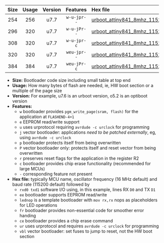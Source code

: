 |Size|Usage|Version|Features|Hex file|
|:-:|:-:|:-:|:-:|:--|
|254|256|u7.7|`w-u-jpr--`|[urboot_attiny841_8mhz_115200bps_rxa4_txa5_ur_vbl.hex](https://raw.githubusercontent.com/stefanrueger/urboot.hex/main/mcus/attiny841/fcpu_8mhz/115200_bps/urboot_attiny841_8mhz_115200bps_rxa4_txa5_ur_vbl.hex)|
|296|320|u7.7|`w-u-jPr--`|[urboot_attiny841_8mhz_115200bps_rxa4_txa5_lednop_fr_ur_vbl.hex](https://raw.githubusercontent.com/stefanrueger/urboot.hex/main/mcus/attiny841/fcpu_8mhz/115200_bps/urboot_attiny841_8mhz_115200bps_rxa4_txa5_lednop_fr_ur_vbl.hex)|
|308|320|u7.7|`w-u-jpr-c`|[urboot_attiny841_8mhz_115200bps_rxa4_txa5_lednop_fr_ce_ur_vbl.hex](https://raw.githubusercontent.com/stefanrueger/urboot.hex/main/mcus/attiny841/fcpu_8mhz/115200_bps/urboot_attiny841_8mhz_115200bps_rxa4_txa5_lednop_fr_ce_ur_vbl.hex)|
|320|320|u7.7|`weu-jpr--`|[urboot_attiny841_8mhz_115200bps_rxa4_txa5_ee_ur_vbl.hex](https://raw.githubusercontent.com/stefanrueger/urboot.hex/main/mcus/attiny841/fcpu_8mhz/115200_bps/urboot_attiny841_8mhz_115200bps_rxa4_txa5_ee_ur_vbl.hex)|
|384|384|u7.7|`weu-jPr-c`|[urboot_attiny841_8mhz_115200bps_rxa4_txa5_ee_lednop_fr_ce_ur_vbl.hex](https://raw.githubusercontent.com/stefanrueger/urboot.hex/main/mcus/attiny841/fcpu_8mhz/115200_bps/urboot_attiny841_8mhz_115200bps_rxa4_txa5_ee_lednop_fr_ce_ur_vbl.hex)|

- **Size:** Bootloader code size including small table at top end
- **Usage:** How many bytes of flash are needed, ie, HW boot section or a multiple of the page size
- **Version:** For example, u7.6 is an urboot version, o5.2 is an optiboot version
- **Features:**
  + `w` bootloader provides `pgm_write_page(sram, flash)` for the application at `FLASHEND-4+1`
  + `e` EEPROM read/write support
  + `u` uses urprotocol requiring `avrdude -c urclock` for programming
  + `j` vector bootloader: applications *need to be patched externally*, eg, using `avrdude -c urclock`
  + `p` bootloader protects itself from being overwritten
  + `P` vector bootloader only: protects itself and reset vector from being overwritten
  + `r` preserves reset flags for the application in the register R2
  + `c` bootloader provides chip erase functionality (recommended for large MCUs)
  + `-` corresponding feature not present
- **Hex file:** typically MCU name, oscillator frequency (16 MHz default) and baud rate (115200 default) followed by
  + `rxd0 txd1` software I/O using, in this example, lines RX `D0` and TX `D1`
  + `ee` bootloader supports EEPROM read/write
  + `lednop` is a template bootloader with `mov rx,rx` nops as placeholders for LED operations
  + `fr` bootloader provides non-essential code for smoother error handing
  + `ce` bootloader provides a chip erase command
  + `ur` uses urprotocol and requires `avrdude -c urclock` for programming
  + `vbl` vector bootloader: set fuses to jump to reset, not the HW boot section
